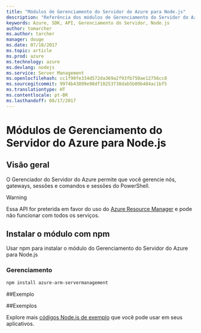 ```yaml
---
title: "Módulos de Gerenciamento do Servidor do Azure para Node.js"
description: "Referência dos módulos de Gerenciamento do Servidor do Azure para Node.js"
keywords: Azure, SDK, API, Gerenciamento do Servidor, Node.js
author: tomarcher
ms.author: tarcher
manager: douge
ms.date: 07/18/2017
ms.topic: article
ms.prod: azure
ms.technology: azure
ms.devlang: nodejs
ms.service: Server Management
ms.openlocfilehash: cc1f90fe334d572da369a2f93fb750ae12756cc8
ms.sourcegitcommit: 9974b43899e98df10253738dab5b09b484ac1bf5
ms.translationtype: HT
ms.contentlocale: pt-BR
ms.lasthandoff: 08/17/2017
---
```

# <a name="azure-server-management-modules-for-nodejs"></a>Módulos de Gerenciamento do Servidor do Azure para Node.js

## <a name="overview"></a>Visão geral

O Gerenciador do Servidor do Azure permite que você gerencie nós, gateways, sessões e comandos e sessões do PowerShell.

> [!WARNING]
> Essa API for preterida em favor do uso do [Azure Resource Manager](/nodejs/api/overview/azure/resources) e pode não funcionar com todos os serviços.

## <a name="install-the-module-with-npm"></a>Instalar o módulo com npm

Usar npm para instalar o módulo do Gerenciamento do Servidor do Azure para Node.js

### <a name="management"></a>Gerenciamento

```bash
npm install azure-arm-servermanagement
```

##<a name="example"></a>Exemplo

##<a name="samples"></a>Exemplos

Explore mais [códigos Node.js de exemplo](https://azure.microsoft.com/resources/samples/?platform=nodejs) que você pode usar em seus aplicativos.